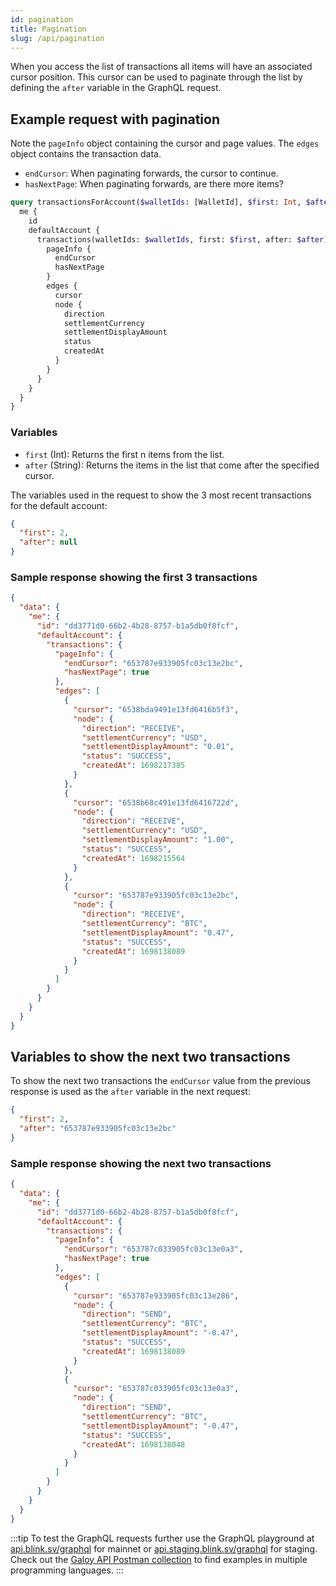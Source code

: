 ```yaml
---
id: pagination
title: Pagination
slug: /api/pagination
---
```


When you access the list of transactions all items will have an associated cursor position. This cursor can be used to paginate through the list by defining the `after` variable in the GraphQL request.

## Example request with pagination

Note the `pageInfo` object containing the cursor and page values. The `edges` object contains the transaction data.

* `endCursor`: When paginating forwards, the cursor to continue.
* `hasNextPage`: When paginating forwards, are there more items?

```graphql
query transactionsForAccount($walletIds: [WalletId], $first: Int, $after: String) {
  me {
    id
    defaultAccount {
      transactions(walletIds: $walletIds, first: $first, after: $after) {
        pageInfo {
          endCursor
          hasNextPage
        }
        edges {
          cursor
          node {
            direction
            settlementCurrency
            settlementDisplayAmount
            status
            createdAt
          }
        }
      }
    }
  }
}
```

### Variables

* `first` (Int): Returns the first n items from the list.
* `after` (String): Returns the items in the list that come after the specified cursor.

The variables used in the request to show the 3 most recent transactions for the default account:

```json
{
  "first": 2,
  "after": null
}
```

### Sample response showing the first 3 transactions
```json
{
  "data": {
    "me": {
      "id": "dd3771d0-66b2-4b28-8757-b1a5db0f8fcf",
      "defaultAccount": {
        "transactions": {
          "pageInfo": {
            "endCursor": "653787e933905fc03c13e2bc",
            "hasNextPage": true
          },
          "edges": [
            {
              "cursor": "6538bda9491e13fd6416b5f3",
              "node": {
                "direction": "RECEIVE",
                "settlementCurrency": "USD",
                "settlementDisplayAmount": "0.01",
                "status": "SUCCESS",
                "createdAt": 1698217385
              }
            },
            {
              "cursor": "6538b68c491e13fd6416722d",
              "node": {
                "direction": "RECEIVE",
                "settlementCurrency": "USD",
                "settlementDisplayAmount": "1.00",
                "status": "SUCCESS",
                "createdAt": 1698215564
              }
            },
            {
              "cursor": "653787e933905fc03c13e2bc",
              "node": {
                "direction": "RECEIVE",
                "settlementCurrency": "BTC",
                "settlementDisplayAmount": "0.47",
                "status": "SUCCESS",
                "createdAt": 1698138089
              }
            }
          ]
        }
      }
    }
  }
}
```

## Variables to show the next two transactions

To show the next two transactions the `endCursor` value from the previous response is used as the `after` variable in the next request:

```json
{
  "first": 2,
  "after": "653787e933905fc03c13e2bc"
}
```

### Sample response showing the next two transactions
```json
{
  "data": {
    "me": {
      "id": "dd3771d0-66b2-4b28-8757-b1a5db0f8fcf",
      "defaultAccount": {
        "transactions": {
          "pageInfo": {
            "endCursor": "653787c033905fc03c13e0a3",
            "hasNextPage": true
          },
          "edges": [
            {
              "cursor": "653787e933905fc03c13e286",
              "node": {
                "direction": "SEND",
                "settlementCurrency": "BTC",
                "settlementDisplayAmount": "-0.47",
                "status": "SUCCESS",
                "createdAt": 1698138089
              }
            },
            {
              "cursor": "653787c033905fc03c13e0a3",
              "node": {
                "direction": "SEND",
                "settlementCurrency": "BTC",
                "settlementDisplayAmount": "-0.47",
                "status": "SUCCESS",
                "createdAt": 1698138048
              }
            }
          ]
        }
      }
    }
  }
}
```

:::tip
To test the GraphQL requests further use the GraphQL playground at [api.blink.sv/graphql](https://api.blink.sv/graphql) for mainnet or [api.staging.blink.sv/graphql](https://api.staging.blink.sv/graphql) for staging.<br />
Check out the [Galoy API Postman collection](https://documenter.getpostman.com/view/29391384/2s9YCAQq3z#ae685bc1-d637-48b2-8e32-4600eefc9a4e) to find examples in multiple programming languages.
:::
